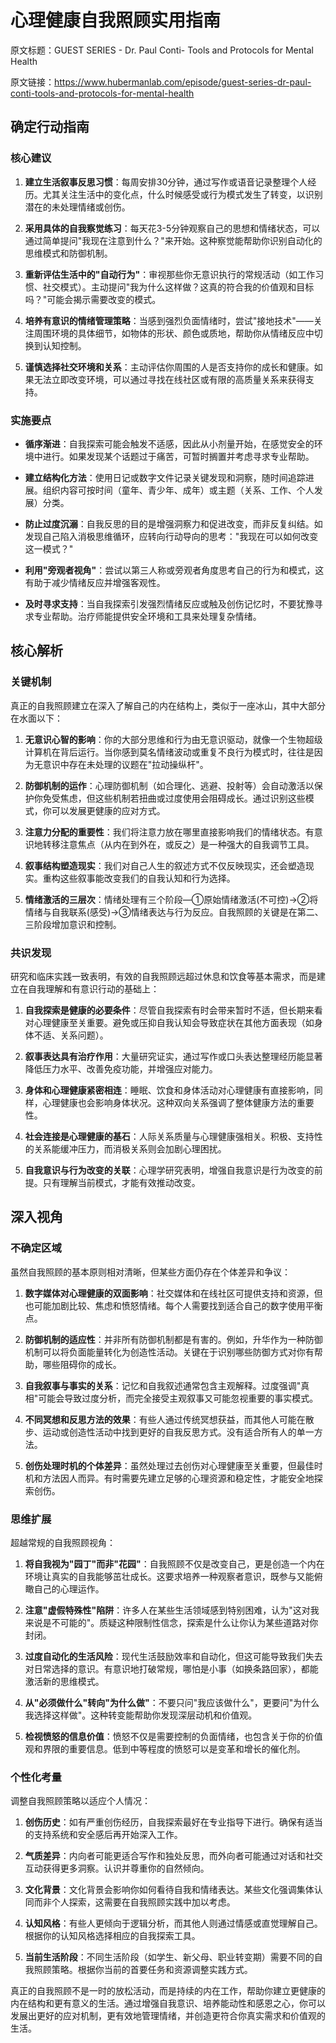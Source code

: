 # 心理健康自我照顾实用指南

原文标题：GUEST SERIES - Dr. Paul Conti- Tools and Protocols for Mental Health

原文链接：https://www.hubermanlab.com/episode/guest-series-dr-paul-conti-tools-and-protocols-for-mental-health

<YouTube videoId="yOJvm_ri_hk" />

## 确定行动指南

### 核心建议

1. **建立生活叙事反思习惯**：每周安排30分钟，通过写作或语音记录整理个人经历。尤其关注生活中的变化点，什么时候感受或行为模式发生了转变，以识别潜在的未处理情绪或创伤。

2. **采用具体的自我察觉练习**：每天花3-5分钟观察自己的思想和情绪状态，可以通过简单提问"我现在注意到什么？"来开始。这种察觉能帮助你识别自动化的思维模式和防御机制。

3. **重新评估生活中的"自动行为"**：审视那些你无意识执行的常规活动（如工作习惯、社交模式）。主动提问"我为什么这样做？这真的符合我的价值观和目标吗？"可能会揭示需要改变的模式。

4. **培养有意识的情绪管理策略**：当感到强烈负面情绪时，尝试"接地技术"——关注周围环境的具体细节，如物体的形状、颜色或质地，帮助你从情绪反应中切换到认知控制。

5. **谨慎选择社交环境和关系**：主动评估你周围的人是否支持你的成长和健康。如果无法立即改变环境，可以通过寻找在线社区或有限的高质量关系来获得支持。

### 实施要点

- **循序渐进**：自我探索可能会触发不适感，因此从小剂量开始，在感觉安全的环境中进行。如果发现某个话题过于痛苦，可暂时搁置并考虑寻求专业帮助。

- **建立结构化方法**：使用日记或数字文件记录关键发现和洞察，随时间追踪进展。组织内容可按时间（童年、青少年、成年）或主题（关系、工作、个人发展）分类。

- **防止过度沉溺**：自我反思的目的是增强洞察力和促进改变，而非反复纠结。如发现自己陷入消极思维循环，应转向行动导向的思考："我现在可以如何改变这一模式？"

- **利用"旁观者视角"**：尝试以第三人称或旁观者角度思考自己的行为和模式，这有助于减少情绪反应并增强客观性。

- **及时寻求支持**：当自我探索引发强烈情绪反应或触及创伤记忆时，不要犹豫寻求专业帮助。治疗师能提供安全环境和工具来处理复杂情绪。

## 核心解析

### 关键机制

真正的自我照顾建立在深入了解自己的内在结构上，类似于一座冰山，其中大部分在水面以下：

1. **无意识心智的影响**：你的大部分思维和行为由无意识驱动，就像一个生物超级计算机在背后运行。当你感到莫名情绪波动或重复不良行为模式时，往往是因为无意识中存在未处理的议题在"拉动操纵杆"。

2. **防御机制的运作**：心理防御机制（如合理化、逃避、投射等）会自动激活以保护你免受焦虑，但这些机制若扭曲或过度使用会阻碍成长。通过识别这些模式，你可以发展更健康的应对方式。

3. **注意力分配的重要性**：我们将注意力放在哪里直接影响我们的情绪状态。有意识地转移注意焦点（从内在到外在，或反之）是一种强大的自我调节工具。

4. **叙事结构塑造现实**：我们对自己人生的叙述方式不仅反映现实，还会塑造现实。重构这些叙事能改变我们的自我认知和行为选择。

5. **情绪激活的三层次**：情绪处理有三个阶段—①原始情绪激活(不可控)→②将情绪与自我联系(感受)→③情绪表达与行为反应。自我照顾的关键是在第二、三阶段增加意识和控制。

### 共识发现

研究和临床实践一致表明，有效的自我照顾远超过休息和饮食等基本需求，而是建立在自我理解和有意识行动的基础上：

1. **自我探索是健康的必要条件**：尽管自我探索有时会带来暂时不适，但长期来看对心理健康至关重要。避免或压抑自我认知会导致症状在其他方面表现（如身体不适、关系问题）。

2. **叙事表达具有治疗作用**：大量研究证实，通过写作或口头表达整理经历能显著降低压力水平、改善免疫功能，并增强应对能力。

3. **身体和心理健康紧密相连**：睡眠、饮食和身体活动对心理健康有直接影响，同样，心理健康也会影响身体状况。这种双向关系强调了整体健康方法的重要性。

4. **社会连接是心理健康的基石**：人际关系质量与心理健康强相关。积极、支持性的关系能缓冲压力，而消极关系则会加剧心理困扰。

5. **自我意识与行为改变的关联**：心理学研究表明，增强自我意识是行为改变的前提。只有理解当前模式，才能有效推动改变。

## 深入视角

### 不确定区域

虽然自我照顾的基本原则相对清晰，但某些方面仍存在个体差异和争议：

1. **数字媒体对心理健康的双面影响**：社交媒体和在线社区可提供支持和资源，但也可能加剧比较、焦虑和愤怒情绪。每个人需要找到适合自己的数字使用平衡点。

2. **防御机制的适应性**：并非所有防御机制都是有害的。例如，升华作为一种防御机制可以将负面能量转化为创造性活动。关键在于识别哪些防御方式对你有帮助，哪些阻碍你的成长。

3. **自我叙事与事实的关系**：记忆和自我叙述通常包含主观解释。过度强调"真相"可能会导致过度分析，而完全接受主观叙事又可能忽视重要的事实模式。

4. **不同冥想和反思方法的效果**：有些人通过传统冥想获益，而其他人可能在散步、运动或创造性活动中找到更好的自我反思方式。没有适合所有人的单一方法。

5. **创伤处理时机的个体差异**：虽然处理过去创伤对心理健康至关重要，但最佳时机和方法因人而异。有时需要先建立足够的心理资源和稳定性，才能安全地探索创伤。

### 思维扩展

超越常规的自我照顾视角：

1. **将自我视为"园丁"而非"花园"**：自我照顾不仅是改变自己，更是创造一个内在环境让真实的自我能够茁壮成长。这要求培养一种观察者意识，既参与又能俯瞰自己的心理运作。

2. **注意"虚假特殊性"陷阱**：许多人在某些生活领域感到特别困难，认为"这对我来说是不可能的"。质疑这种限制性信念，探索是什么让你认为某些道路对你封闭。

3. **过度自动化的生活风险**：现代生活鼓励效率和自动化，但这可能导致我们失去对日常选择的意识。有意识地打破常规，哪怕是小事（如换条路回家），都能激活新的思维模式。

4. **从"必须做什么"转向"为什么做"**：不要只问"我应该做什么"，更要问"为什么我选择这样做"。这种转变能帮助你发现深层动机和价值观。

5. **检视愤怒的信息价值**：愤怒不仅是需要控制的负面情绪，也包含关于你的价值观和界限的重要信息。低到中等程度的愤怒可以是变革和增长的催化剂。

### 个性化考量

调整自我照顾策略以适应个人情况：

1. **创伤历史**：如有严重创伤经历，自我探索最好在专业指导下进行。确保有适当的支持系统和安全感后再开始深入工作。

2. **气质差异**：内向者可能更适合写作和独处反思，而外向者可能通过对话和社交互动获得更多洞察。认识并尊重你的自然倾向。

3. **文化背景**：文化背景会影响你如何看待自我和情绪表达。某些文化强调集体认同而非个人探索，这需要在自我照顾实践中加以考虑。

4. **认知风格**：有些人更倾向于逻辑分析，而其他人则通过情感或直觉理解自己。根据你的认知风格选择相应的自我探索工具。

5. **当前生活阶段**：不同生活阶段（如学生、新父母、职业转变期）需要不同的自我照顾策略。根据你当前的首要任务和资源调整实践方式。

真正的自我照顾不是一时的放松活动，而是持续的内在工作，帮助你建立更健康的内在结构和更有意义的生活。通过增强自我意识、培养能动性和感恩之心，你可以发展出更好的应对机制，更有效地管理情绪，并创造更符合你真实需求和价值观的生活。
